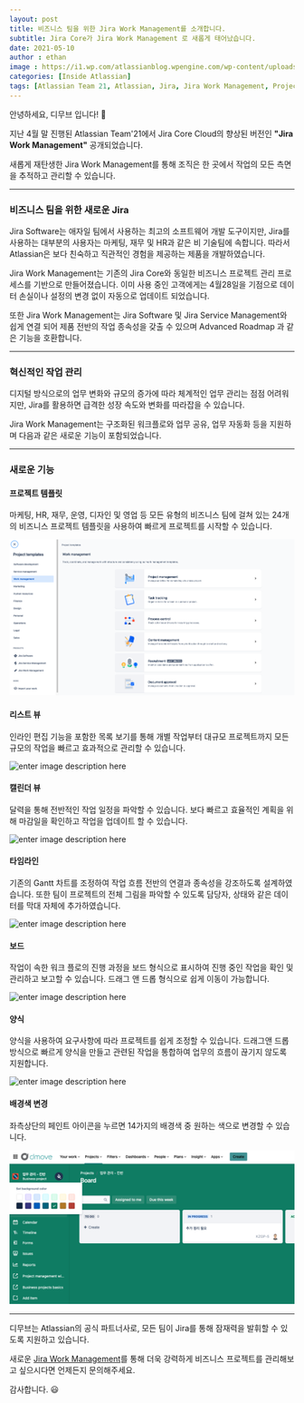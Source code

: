 ```yaml
---
layout: post
title: 비즈니스 팀을 위한 Jira Work Management를 소개합니다. 
subtitle: Jira Core가 Jira Work Management 로 새롭게 태어났습니다. 
date: 2021-05-10
author : ethan
image : https://i1.wp.com/atlassianblog.wpengine.com/wp-content/uploads/2021/04/download-2.png?resize=1560,760&ssl=1
categories: [Inside Atlassian]
tags: [Atlassian Team 21, Atlassian, Jira, Jira Work Management, Project Management]
---
```



안녕하세요, 디무브 입니다!  🎈

지난 4월 말 진행된 Atlassian Team'21에서 Jira Core Cloud의 향상된 버전인 **"Jira Work Management"** 공개되었습니다. 

새롭게 재탄생한 Jira Work Management를 통해 조직은 한 곳에서 작업의 모든 측면을 추적하고 관리할 수 있습니다. 

---
### 비즈니스 팀을 위한 새로운 Jira 

Jira Software는 애자일 팀에서 사용하는 최고의 소프트웨어 개발 도구이지만, Jira를 사용하는 대부분의 사용자는 마케팅, 재무 및 HR과 같은 비 기술팀에 속합니다. 
따라서 Atlassian은 보다 친숙하고 직관적인 경험을 제공하는 제품을 개발하였습니다. 

Jira Work Management는 기존의 Jira Core와 동일한 비즈니스 프로젝트 관리 프로세스를 기반으로 만들어졌습니다. 
이미 사용 중인 고객에게는 4월28일을 기점으로 데이터 손실이나 설정의 변경 없이 자동으로 업데이트 되었습니다. 

또한 Jira Work Management는 Jira Software 및 Jira Service Management와 쉽게 연결 되어 제품 전반의 작업 종속성을 갖출 수 있으며 Advanced Roadmap 과 같은 기능을 호환합니다. 

---

### 혁신적인 작업 관리

디지털 방식으로의 업무 변화와 규모의 증가에 따라 체계적인 업무 관리는 점점 어려워지만, Jira를 활용하면 급격한 성장 속도와 변화를 따라잡을 수 있습니다. 

Jira Work Management는 구조화된 워크플로와 업무 공유, 업무 자동화 등을 지원하며 다음과 같은 새로운 기능이 포함되었습니다.

---
### 새로운 기능

#### 프로젝트 템플릿
마케팅, HR, 재무, 운영, 디자인 및 영업 등 모든 유형의 비즈니스 팀에 걸쳐 있는 24개의 비즈니스 프로젝트 템플릿을 사용하여 빠르게 프로젝트를 시작할 수 있습니다. 

![project template](/assets/images/banners/Project_Template.png)

#### 리스트 뷰
인라인 편집 기능을 포함한 목록 보기를 통해 개별 작업부터 대규모 프로젝트까지 모든 규모의 작업을 빠르고 효과적으로 관리할 수 있습니다. 
 
![enter image description here](https://i2.wp.com/atlassianblog.wpengine.com/wp-content/uploads/2021/04/c0fe474c-7f7b-42a4-97d6-5deae9efd1b4.gif)

#### 캘린더 뷰
달력을 통해 전반적인 작업 일정을 파악할 수 있습니다. 보다 빠르고 효율적인 계획을 위해 마감일을 확인하고 작업을 업데이트 할 수 있습니다. 
 
![enter image description here](https://i0.wp.com/atlassianblog.wpengine.com/wp-content/uploads/2021/04/d5dd425a-a74e-4fdf-912d-2f0ea48f1641.gif)

#### 타임라인
기존의 Gantt 차트를 조정하여 작업 흐름 전반의 연결과 종속성을 강조하도록 설계하였습니다. 또한 팀이 프로젝트의 전체 그림을 파악할 수 있도록 담당자, 상태와 같은 데이터를 막대 자체에 추가하였습니다. 

![enter image description here](https://i0.wp.com/atlassianblog.wpengine.com/wp-content/uploads/2021/04/70fb012d-d739-4688-894c-4b925867ac7d.gif)

#### 보드 
작업이 속한 워크 플로의 진행 과정을 보드 형식으로 표시하여 진행 중인 작업을 확인 및 관리하고 보고할 수 있습니다. 드래그 앤 드롭 형식으로 쉽게 이동이 가능합니다. 

![enter image description here](https://i0.wp.com/atlassianblog.wpengine.com/wp-content/uploads/2021/04/4f17ad2b-9191-44fa-81b9-674fc914c3c3.gif)

#### 양식
양식을 사용하여 요구사항에 따라 프로젝트를 쉽게 조정할 수 있습니다.  드래그앤 드롭 방식으로 빠르게 양식을 만들고 관련된 작업을 통합하여 업무의 흐름이 끊기지 않도록 지원합니다. 

![enter image description here](https://i2.wp.com/atlassianblog.wpengine.com/wp-content/uploads/2021/04/08b6a9ce-5390-4b3a-acbc-96d1e20eba84.gif)

#### 배경색 변경
좌측상단의 페인트 아이콘을 누르면 14가지의 배경색 중 원하는 색으로 변경할 수 있습니다.  

![project template](/assets/images/banners/14-colors.png)


---

디무브는 Atlassian의 공식 파트너사로, 모든 팀이 Jira를 통해 잠재력을 발휘할 수 있도록 지원하고 있습니다. 

새로운 [Jira Work Management](http://dmove.co.kr/products/atlassian/jira-work-management)를 통해 더욱 강력하게 비즈니스 프로젝트를 관리해보고 싶으시다면 언제든지 문의해주세요. 

감사합니다. :smiley:
<!--stackedit_data:
eyJoaXN0b3J5IjpbLTE1NDk1NDExMF19
-->
